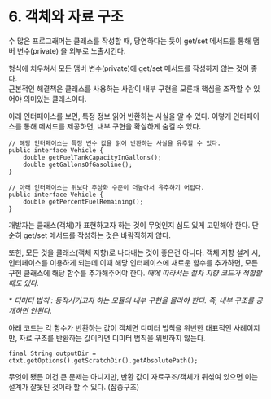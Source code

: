 # 6. 객체와 자료 구조

수 많은 프로그래머는 클래스를 작성할 때, 당연하다는 듯이 get/set 메서드를 통해 맴버 변수\(private\) 을 외부로 노출시킨다.

형식에 치우쳐서 모든 맴버 변수\(private\)에 get/set 메서드를 작성하지 않는 것이 좋다.  
근본적인 해결책은 클래스를 사용하는 사람이 내부 구현을 모른채 핵심을 조작할 수 있어야 의미있는 클래스이다.

아래 인터페이스를 보면, 특정 정보 읽어 반환하는 사실을 알 수 있다. 이렇게 인터페이스를 통해 메서드를 제공하면, 내부 구현을 확실하게 숨길 수 있다.

```text
// 해당 인터페이스는 특정 변수 값을 읽어 반환하는 사실을 유추할 수 있다.
public interface Vehicle {
    double getFuelTankCapacityInGallons();
    double getGallonsOfGasoline();
}
   
// 아래 인터페이스는 위보다 추상화 수준이 더높아서 유추하기 어렵다.
public interface Vehicle {
    double getPercentFuelRemaining();
}
```

개발자는 클래스\(객체\)가 표현하고자 하는 것이 무엇인지 심도 있게 고민해야 한다. 단순히 get/set 메서드를 작성하는 것은 바람직하지 않다.

또한, 모든 것을 클래스\(객체 지향\)로 나타내는 것이 좋은건 아니다. 객체 지향 설계 시, 인터페이스를 이용하게 되는데 이때 해당 인터페이스에 새로운 함수를 추가하면, 모든 구현 클래스에 해당 함수를 추가해주어야 한다. _때에 따라서는 절차 지향 코드가 적합할 때도 있다._

_\* 디미터 법칙 : 동작시키고자 하는 모듈의 내부 구현을 몰라야 한다. 즉, 내부 구조를 공개하면 안된다._

아래 코드는 각 함수가 반환하는 값이 객체면 디미터 법칙을 위반한 대표적인 사례이지만, 자료 구조를 반환하는 값이라면 디미터 법칙을 위반하지 않는다. 

```text
final String outputDir = ctxt.getOptions().getScratchDir().getAbsolutePath();
```

무엇이 됐든 이건 큰 문제는 아니지만, 반환 값이 자료구조/객체가 뒤섞여 있으면 이는 설계가 잘못된 것이라 할 수 있다. \(잡종구조\)

